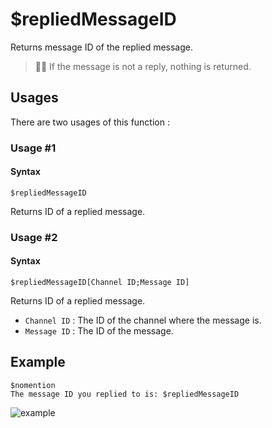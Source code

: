 # $repliedMessageID
Returns message ID of the replied message.

> 🧙‍♂️ If the message is not a reply, nothing is returned.

## Usages
There are two usages of this function :

### Usage #1
#### Syntax
```
$repliedMessageID
```
Returns ID of a replied message.

### Usage #2
#### Syntax
```
$repliedMessageID[Channel ID;Message ID]
```
Returns ID of a replied message.

- `Channel ID` : The ID of the channel where the message is.
- `Message ID` : The ID of the message.

## Example
```
$nomention
The message ID you replied to is: $repliedMessageID
```
![example](https://user-images.githubusercontent.com/94063167/198900570-ad5b8a25-56ad-4e66-9c3e-6495406d7fda.png)
